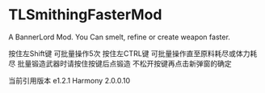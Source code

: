 # TLSmithingFasterMod
A BannerLord Mod. You Can smelt, refine or create weapon faster.


按住左Shift键 可批量操作5次
按住左CTRL键 可批量操作直至原料耗尽或体力耗尽
批量锻造武器时请按住按键后点锻造 不松开按键再点击新弹窗的确定

当前引用版本 e1.2.1
Harmony 2.0.0.10

